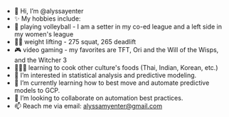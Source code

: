 - 👋 Hi, I’m @alyssayenter
- ✨ My hobbies include:
- 🏐 playing volleyball - I am a setter in my co-ed league and a left side in my women's league
- 💪🏽 weight lifting - 275 squat, 265 deadlift
- 🎮 video gaming - my favorites are TFT, Ori and the Will of the Wisps, and the Witcher 3
- 👩🏽‍🍳 learning to cook other culture's foods (Thai, Indian, Korean, etc.)
- 👀 I’m interested in statistical analysis and predictive modeling.
- 🌱 I’m currently learning how to best move and automate predictive models to GCP.
- 💞️ I’m looking to collaborate on automation best practices.
- 📫 Reach me via email: alyssamyenter@gmail.com

<!---
alyssayenter/alyssayenter is a ✨ special ✨ repository because its `README.md` (this file) appears on your GitHub profile.
You can click the Preview link to take a look at your changes.
--->
